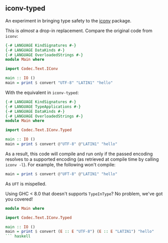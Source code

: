 

## iconv-typed

An experiment in bringing type safety to the [iconv](http://hackage.haskell.org/package/iconv) package.

This is _almost_ a drop-in replacement. Compare the original code from `iconv`:

``` haskell
{-# LANGUAGE KindSignatures #-}
{-# LANGUAGE DataKinds #-}
{-# LANGUAGE OverloadedStrings #-}
module Main where

import Codec.Text.IConv

main :: IO ()
main = print $ convert "UTF-8" "LATIN1" "hello"
```

With the equivalent in `iconv-typed`:

``` haskell
{-# LANGUAGE KindSignatures #-}
{-# LANGUAGE TypeApplications #-}
{-# LANGUAGE DataKinds #-}
{-# LANGUAGE OverloadedStrings #-}
module Main where

import Codec.Text.IConv.Typed

main :: IO ()
main = print $ convert @"UTF-8" @"LATIN1" "hello"
```

As a result, this code will compile and run only if the passed encoding resolves to a supported
encoding (as retrieved at compile time by calling `iconv -l`). For example, the following won't compile:

``` haskell
main = print $ convert @"UFT-8" @"LATIN1" "hello"
```

As `UFT` is mispelled.

Using GHC < 8.0 that doesn't supports `TypeInType`? No problem, we've got you covered!

``` haskell
module Main where

import Codec.Text.IConv.Typed

main :: IO ()
main = print $ convert (E :: E "UTF-8") (E :: E "LATIN1") "hello"
``` haskell
